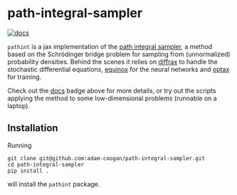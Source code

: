 # path-integral-sampler

[![docs](https://readthedocs.org/projects/path-integral-sampler/badge/?version=latest)](http://path-integral-sampler.readthedocs.io/?badge=latest)

`pathint` is a jax implementation of the [path integral sampler](https://arxiv.org/abs/2111.15141),
a method based on the Schrödinger bridge problem for sampling from (unnormalized)
probability densities. Behind the scenes it relies on [diffrax](https://github.com/patrick-kidger/diffrax)
to handle the stochastic differential equations, [equinox](https://github.com/patrick-kidger/equinox)
for the neural networks and [optax](https://github.com/deepmind/optax/) for training.

Check out the [docs](https://path-integral-sampler.readthedocs.io/en/latest/) badge
above for more details, or try out the scripts applying the method to some low-dimensional
problems (runnable on a laptop).

## Installation

Running
```
git clone git@github.com:adam-coogan/path-integral-sampler.git
cd path-integral-sampler
pip install .
```
will install the `pathint` package.
